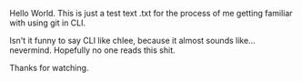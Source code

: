 Hello World. This is just a test text .txt for the process
of me getting familiar with using git in CLI.

Isn't it funny to say CLI like chlee, because it almost sounds
like... nevermind. Hopefully no one reads this shit.

Thanks for watching.

